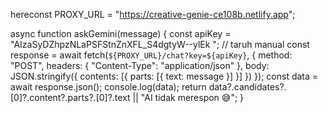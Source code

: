 hereconst PROXY_URL = "https://creative-genie-ce108b.netlify.app";

async function askGemini(message) {
  const apiKey = "AIzaSyDZhpzNLaPSFStnZnXFL_S4dgtyW--ylEk
"; // taruh manual
  const response = await fetch(`${PROXY_URL}/chat?key=${apiKey}`, {
    method: "POST",
    headers: { "Content-Type": "application/json" },
    body: JSON.stringify({
      contents: [{ parts: [{ text: message }] }]
    })
  });
  const data = await response.json();
  console.log(data);
  return data?.candidates?.[0]?.content?.parts?.[0]?.text || "AI tidak merespon 😅";
}
